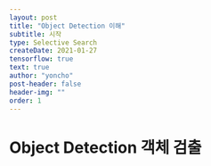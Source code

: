 ```yaml
---
layout: post
title: "Object Detection 이해"
subtitle: 시작
type: Selective Search
createDate: 2021-01-27
tensorflow: true
text: true
author: "yoncho"
post-header: false
header-img: ""
order: 1
---
```


# Object Detection 객체 검출
